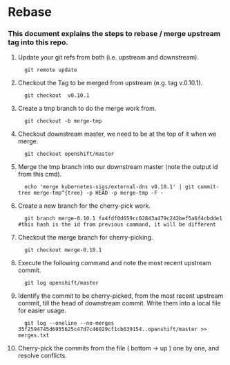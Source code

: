 # Rebase

### This document explains the steps to rebase / merge upstream tag into this repo.

1. Update your git refs from both (i.e. upstream and downstream).
    ```shell
      git remote update
    ```
   
2. Checkout the Tag to be merged from upstream (e.g. tag v.0.10.1). 
    ```shell
      git checkout  v0.10.1
    ```
   
3. Create a tmp branch to do the merge work from.
    ```shell
      git checkout -b merge-tmp
    ```
   
4. Checkout downstream master, we need to be at the top of it when we merge.
    ```shell
      git checkout openshift/master    
    ```
   
5. Merge the tmp branch into our downstream master (note the output id from this cmd).
    ```shell
      echo 'merge kubernetes-sigs/external-dns v0.10.1' | git commit-tree merge-tmp^{tree} -p HEAD -p merge-tmp -F -    
    ```
6.  Create a new branch for the cherry-pick work.
    ```shell
      git branch merge-0.10.1 fa4fdf0d659cc02843a479c242bef5a6f4cbdde1 #this hash is the id from previous command, it will be different    
    ```
7.  Checkout the merge branch for cherry-picking.
    ```shell
      git checkout merge-0.10.1
    ```    
8. Execute the following command and note the most recent upstream commit.
    ```shell
      git log openshift/master
    ```
9. Identify the commit to be cherry-picked, from the most recent upstream commit, till the head of downstream commit. Write them into a local file for easier usage.
    ```shell
      git log --oneline --no-merges 35f2594745d6955625c47d7c46029cf1cb639154..openshift/master >> merges.txt
    ```
   
10. Cherry-pick the commits from the file ( bottom -> up ) one by one, and resolve conflicts.
